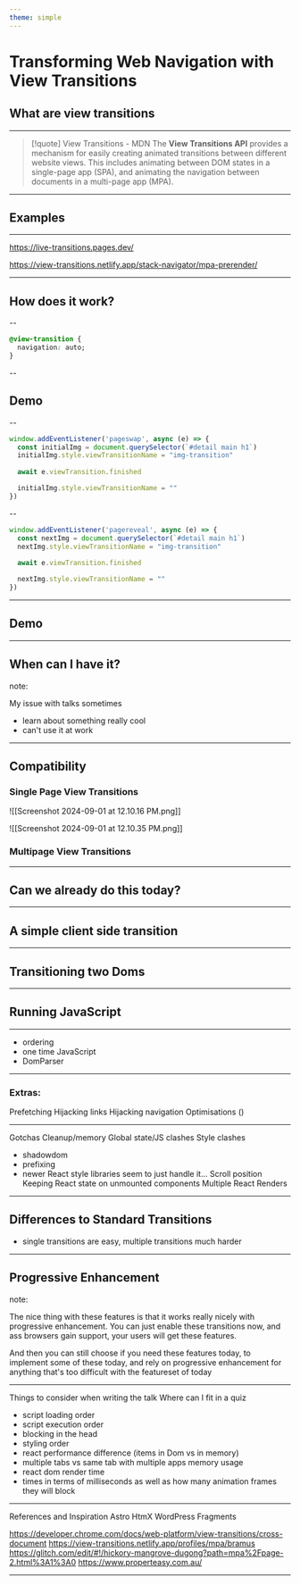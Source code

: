 ```yaml
---
theme: simple
---
```

# Transforming Web Navigation with View Transitions


<link rel="stylesheet" href="//unpkg.com/@catppuccin/highlightjs@0.2.2/css/catppuccin-mocha.css">

<!--<style>
	code {
		max-height: 100% !important;
	}
</style>-->

## What are view transitions

---

> [!quote]  View Transitions - MDN 
> The **View Transitions API** provides a mechanism for easily creating animated transitions between different website views. This includes animating between DOM states in a single-page app (SPA), and animating the navigation between documents in a multi-page app (MPA). 




---
## Examples

---

https://live-transitions.pages.dev/<!-- element target="_blank" -->

https://view-transitions.netlify.app/stack-navigator/mpa-prerender/<!-- element target="_blank" -->

---
## How does it work?

--

```css data-noescape
@view-transition {
  navigation: auto;
}
```

--

## Demo

--


```js [|1|2-3|3-7||1]
window.addEventListener('pageswap', async (e) => {
  const initialImg = document.querySelector(`#detail main h1`)
  initialImg.style.viewTransitionName = "img-transition"
  
  await e.viewTransition.finished

  initialImg.style.viewTransitionName = ""
})
```

--

```js [1|2-3|3-7] 
window.addEventListener('pagereveal', async (e) => {
  const nextImg = document.querySelector(`#detail main h1`)
  nextImg.style.viewTransitionName = "img-transition"
  
  await e.viewTransition.finished

  nextImg.style.viewTransitionName = ""
})
```

---

## Demo

---
## When can I have it?

note: 

My issue with talks sometimes
- learn about something really cool
- can't use it at work

---

## Compatibility

### Single Page View Transitions
![[Screenshot 2024-09-01 at 12.10.16 PM.png]]

![[Screenshot 2024-09-01 at 12.10.35 PM.png]]
### Multipage View Transitions


---
## Can we already do this today?
---
## A simple client side transition
---
## Transitioning two Doms
---
## Running JavaScript
---
  - ordering
  - one time JavaScript
  - DomParser
---
### Extras:
Prefetching
Hijacking links
Hijacking navigation 
Optimisations ()

---
Gotchas
Cleanup/memory
Global state/JS clashes
Style clashes
- shadowdom
- prefixing
- newer React style libraries seem to just handle it...
Scroll position
Keeping React state on unmounted components
Multiple React Renders

---

## Differences to Standard Transitions
- single transitions are easy, multiple transitions much harder

---
## Progressive Enhancement

note:

The nice thing with these features is that it works really nicely with progressive enhancement. You can just enable these transitions now, and ass browsers gain support, your users will get these features.

And then you can still choose if you need these features today, to implement some of these today, and rely on progressive enhancement for anything that's too difficult with the featureset of today


---
Things to consider when writing the talk
Where can I fit in a quiz
- script loading order
- script execution order
- blocking in the head 
- styling order
- react performance difference (items in Dom vs in memory)
- multiple tabs vs same tab with multiple apps memory usage
- react dom render time
- times in terms of milliseconds as well as how many animation frames they will block
---

References and Inspiration 
Astro
HtmX
WordPress Fragments

https://developer.chrome.com/docs/web-platform/view-transitions/cross-document
https://view-transitions.netlify.app/profiles/mpa/bramus
https://glitch.com/edit/#!/hickory-mangrove-dugong?path=mpa%2Fpage-2.html%3A1%3A0
https://www.properteasy.com.au/

---
